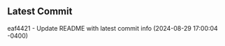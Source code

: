 
## Latest Commit
eaf4421 - Update README with latest commit info (2024-08-29 17:00:04 -0400) <Yunxi-Zhou>
